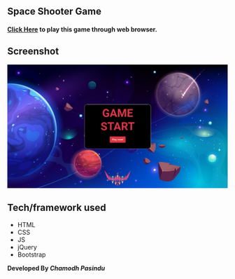 
## Space Shooter Game
#### [Click Here](https://github.com/ChamodhPasindu/space-shooter-game) to play this game through web browser.

## Screenshot
![Image of MyProfile](assets/img/game-screenshot.png)

## Tech/framework used
* HTML
* CSS
* JS
* jQuery
* Bootstrap

**Developed By _Chamodh Pasindu_**